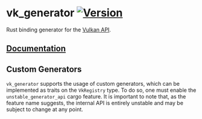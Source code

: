 # vk_generator [![Version](https://img.shields.io/crates/v/vk_generator.svg)](https://crates.io/crates/vk_generator)
Rust binding generator for the [Vulkan API](https://www.khronos.org/vulkan/).

## [Documentation](http://osspial.github.io/vk-rs/vk_generator/index.html)

## Custom Generators
`vk_generator` supports the usage of custom generators, which can be implemented as traits on the
`VkRegistry` type. To do so, one must enable the `unstable_generator_api` cargo feature. It is
important to note that, as the feature name suggests, the internal API is entirely unstable and may
be subject to change at any point.